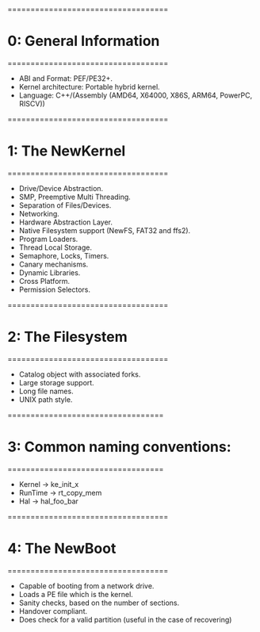 ===================================

# 0: General Information

===================================

- ABI and Format: PEF/PE32+.
- Kernel architecture: Portable hybrid kernel.
- Language: C++/(Assembly (AMD64, X64000, X86S, ARM64, PowerPC, RISCV))

===================================

# 1: The NewKernel

===================================

- Drive/Device Abstraction.
- SMP, Preemptive Multi Threading.
- Separation of Files/Devices.
- Networking.
- Hardware Abstraction Layer.
- Native Filesystem support (NewFS, FAT32 and ffs2).
- Program Loaders.
- Thread Local Storage.
- Semaphore, Locks, Timers.
- Canary mechanisms.
- Dynamic Libraries.
- Cross Platform.
- Permission Selectors.

===================================

# 2: The Filesystem

===================================

- Catalog object with associated forks.
- Large storage support.
- Long file names.
- UNIX path style.

==================================

# 3: Common naming conventions:

==================================

- Kernel -> ke_init_x
- RunTime -> rt_copy_mem
- Hal -> hal_foo_bar

===================================

# 4: The NewBoot

===================================

- Capable of booting from a network drive.
- Loads a PE file which is the kernel.
- Sanity checks, based on the number of sections.
- Handover compliant.
- Does check for a valid partition (useful in the case of recovering)
